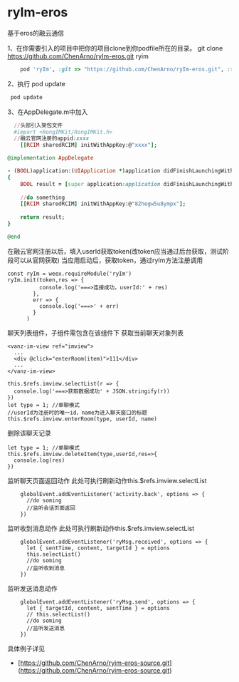 # ryIm-eros
基于eros的融云通信


1、在你需要引入的项目中把你的项目clone到你podfile所在的目录。
git clone https://github.com/ChenArno/ryIm-eros.git ryim
```Ruby
    pod 'ryIm', :git => "https://github.com/ChenArno/ryIm-eros.git", :tag => '0.0.4'
```
2、执行 pod update
```Ruby
 pod update
```

3、在AppDelegate.m中加入

```Ruby
  //头部引入架包文件
  #import <RongIMKit/RongIMKit.h>
  //融云官网注册的appid:xxxx
    [[RCIM sharedRCIM] initWithAppKey:@"xxxx"];
```

```Ruby
@implementation AppDelegate

- (BOOL)application:(UIApplication *)application didFinishLaunchingWithOptions:(NSDictionary *)launchOptions
{
    BOOL result = [super application:application didFinishLaunchingWithOptions:launchOptions];
    
    //do something
    [[RCIM sharedRCIM] initWithAppKey:@"82hegw5u8ympx"];
    
    return result;
}

@end
```


在融云官网注册以后，填入userId获取token(改token应当通过后台获取，测试阶段可以从官网获取)
当应用启动后，获取token，通过ryIm方法注册调用
```Js
const ryIm = weex.requireModule('ryIm')
ryIm.init(token,res => {
          console.log('===>连接成功，userId:' + res)
        },
        err => {
          console.log('===>' + err)
        }
      )
```

聊天列表组件，子组件需包含在该组件下
获取当前聊天对象列表

```Js
<vanz-im-view ref="imview">
  ...
  <div @click="enterRoom(item)">111</div>
  ...
</vanz-im-view>

this.$refs.imview.selectList(r => {
  console.log('===>获取数据成功' + JSON.stringify(r))
})
let type = 1; //单聊模式
//userId为注册时的唯一id，name为进入聊天窗口的标题
this.$refs.imview.enterRoom(type, userId, name)
```

删除该聊天记录

```Js
let type = 1; //单聊模式
this.$refs.imview.deleteItem(type,userId,res=>{
  console.log(res)
})
```
监听聊天页面返回动作
此处可执行刷新动作this.$refs.imview.selectList
```Js
    globalEvent.addEventListener('activity.back', options => {
      //do soming
      //监听会话页面返回
    })
```
监听收到消息动作
此处可执行刷新动作this.$refs.imview.selectList
```Js
    globalEvent.addEventListener('ryMsg.received', options => {
      let { sentTime, content, targetId } = options
      this.selectList()
      //do soming
      //监听收到消息
    })
```
监听发送消息动作
```Js
    globalEvent.addEventListener('ryMsg.send', options => {
      let { targetId, content, sentTime } = options
      // this.selectList()
      //do soming
      //监听发送消息
    })
```

具体例子详见

- [https://github.com/ChenArno/ryim-eros-source.git] (https://github.com/ChenArno/ryim-eros-source.git)